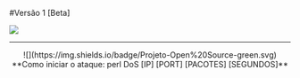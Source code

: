 #Versão 1 [Beta]

![](https://cdn.discordapp.com/attachments/473651286286532630/474324016283254805/opensource.png)

------------

<center> ![](https://img.shields.io/badge/Projeto-Open%20Source-green.svg) </center>

<center>**Como iniciar o ataque: perl DoS [IP] [PORT] [PACOTES] [SEGUNDOS]** </center>
